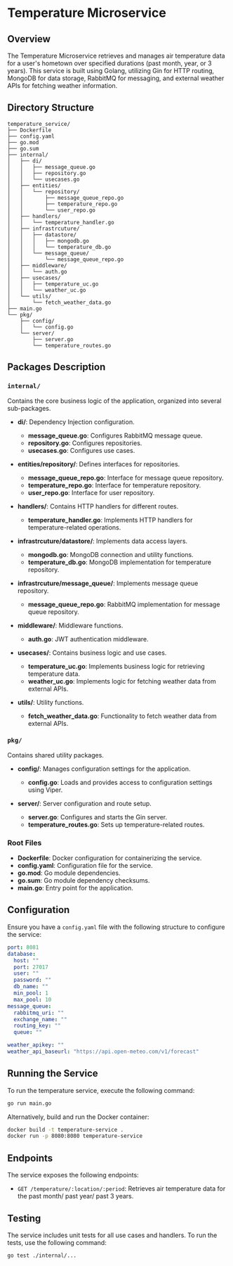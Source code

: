 # Temperature Microservice

## Overview

The Temperature Microservice retrieves and manages air temperature data for a user's hometown over specified durations (past month, year, or 3 years). This service is built using Golang, utilizing Gin for HTTP routing, MongoDB for data storage, RabbitMQ for messaging, and external weather APIs for fetching weather information.

## Directory Structure

```plaintext
temperature_service/
├── Dockerfile
├── config.yaml
├── go.mod
├── go.sum
├── internal/
│   ├── di/
│   │   ├── message_queue.go
│   │   ├── repository.go
│   │   └── usecases.go
│   ├── entities/
│   │   └── repository/
│   │       ├── message_queue_repo.go
│   │       ├── temperature_repo.go
│   │       └── user_repo.go
│   ├── handlers/
│   │   └── temperature_handler.go
│   ├── infrastrcuture/
│   │   ├── datastore/
│   │   │   ├── mongodb.go
│   │   │   └── temperature_db.go
│   │   └── message_queue/
│   │       └── message_queue_repo.go
│   ├── middleware/
│   │   └── auth.go
│   ├── usecases/
│   │   ├── temperature_uc.go
│   │   └── weather_uc.go
│   └── utils/
│       └── fetch_weather_data.go
├── main.go
└── pkg/
    ├── config/
    │   └── config.go
    └── server/
        ├── server.go
        └── temperature_routes.go
```

## Packages Description

### `internal/`
Contains the core business logic of the application, organized into several sub-packages.

- **di/**: Dependency Injection configuration.
    - **message_queue.go**: Configures RabbitMQ message queue.
    - **repository.go**: Configures repositories.
    - **usecases.go**: Configures use cases.

- **entities/repository/**: Defines interfaces for repositories.
    - **message_queue_repo.go**: Interface for message queue repository.
    - **temperature_repo.go**: Interface for temperature repository.
    - **user_repo.go**: Interface for user repository.

- **handlers/**: Contains HTTP handlers for different routes.
    - **temperature_handler.go**: Implements HTTP handlers for temperature-related operations.

- **infrastrcuture/datastore/**: Implements data access layers.
    - **mongodb.go**: MongoDB connection and utility functions.
    - **temperature_db.go**: MongoDB implementation for temperature repository.

- **infrastrcuture/message_queue/**: Implements message queue repository.
    - **message_queue_repo.go**: RabbitMQ implementation for message queue repository.

- **middleware/**: Middleware functions.
    - **auth.go**: JWT authentication middleware.

- **usecases/**: Contains business logic and use cases.
    - **temperature_uc.go**: Implements business logic for retrieving temperature data.
    - **weather_uc.go**: Implements logic for fetching weather data from external APIs.

- **utils/**: Utility functions.
    - **fetch_weather_data.go**: Functionality to fetch weather data from external APIs.

### `pkg/`
Contains shared utility packages.

- **config/**: Manages configuration settings for the application.
    - **config.go**: Loads and provides access to configuration settings using Viper.

- **server/**: Server configuration and route setup.
    - **server.go**: Configures and starts the Gin server.
    - **temperature_routes.go**: Sets up temperature-related routes.

### Root Files

- **Dockerfile**: Docker configuration for containerizing the service.
- **config.yaml**: Configuration file for the service.
- **go.mod**: Go module dependencies.
- **go.sum**: Go module dependency checksums.
- **main.go**: Entry point for the application.

## Configuration

Ensure you have a `config.yaml` file with the following structure to configure the service:

```yaml
port: 8081
database:
  host: ""
  port: 27017
  user: ""
  password: ""
  db_name: ""
  min_pool: 1
  max_pool: 10
message_queue:
  rabbitmq_uri: ""
  exchange_name: ""
  routing_key: ""
  queue: ""

weather_apikey: ""
weather_api_baseurl: "https://api.open-meteo.com/v1/forecast"
```

## Running the Service

To run the temperature service, execute the following command:

```bash
go run main.go
```

Alternatively, build and run the Docker container:

```bash
docker build -t temperature-service .
docker run -p 8080:8080 temperature-service
```

## Endpoints

The service exposes the following endpoints:

- `GET /temperature/:location/:period`: Retrieves air temperature data for the past month/ past year/ past 3 years.

## Testing

The service includes unit tests for all use cases and handlers. To run the tests, use the following command:

```bash
go test ./internal/...
```

